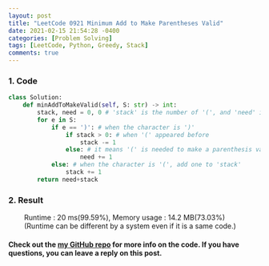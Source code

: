 ```yaml
---
layout: post
title: "LeetCode 0921 Minimum Add to Make Parentheses Valid"
date: 2021-02-15 21:54:28 -0400
categories: [Problem Solving]
tags: [LeetCode, Python, Greedy, Stack]
comments: true
---
```


### 1. Code
```python
class Solution:
    def minAddToMakeValid(self, S: str) -> int:
        stack, need = 0, 0 # 'stack' is the number of '(', and 'need' is the number of '(' required to make a parenthesis valid
        for e in S:
            if e == ')': # when the character is ')'
                if stack > 0: # when '(' appeared before
                    stack -= 1
                else: # it means '(' is needed to make a parenthesis valid
                    need += 1
            else: # when the character is '(', add one to 'stack'
                stack += 1
        return need+stack
```

### 2. Result
&nbsp;&nbsp;&nbsp;&nbsp;&nbsp;&nbsp;&nbsp;&nbsp;Runtime : 20 ms(99.59%), Memory usage : 14.2 MB(73.03%)  
&nbsp;&nbsp;&nbsp;&nbsp;&nbsp;&nbsp;&nbsp;&nbsp;(Runtime can be different by a system even if it is a same code.)

#### Check out the [my GitHub repo][hyuk-gh] for more info on the code. If you have questions, you can leave a reply on this post.
[hyuk-gh]: https://github.com/dlgur1994/StudyAlgorithms
